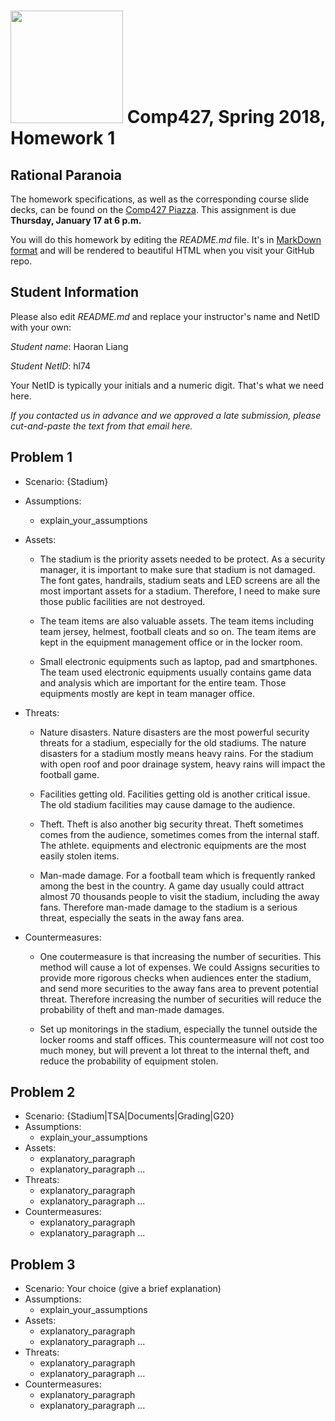 # <img src="http://www.rice.edu/_images/rice-logo.jpg" width=180> Comp427, Spring 2018, Homework 1
## Rational Paranoia
The homework specifications, as well as the corresponding course slide decks,
can be found on the [Comp427 Piazza](https://piazza.com/class/jqifhp864b37ju).
This assignment is due **Thursday, January 17 at 6 p.m.**

You will do this homework by editing the _README.md_ file. It's in
[MarkDown format](https://guides.github.com/features/mastering-markdown/)
and will be rendered to beautiful HTML when you visit your GitHub repo.

## Student Information
Please also edit _README.md_ and replace your instructor's name and NetID with your own:

_Student name_: Haoran Liang

_Student NetID_: hl74

Your NetID is typically your initials and a numeric digit. That's
what we need here.

_If you contacted us in advance and we approved a late submission,
please cut-and-paste the text from that email here._

## Problem 1
- Scenario: {Stadium}
- Assumptions:
  - explain_your_assumptions
- Assets:
  - The stadium is the priority assets needed to be protect. As a security manager, it is important to make sure that stadium is not damaged. The font gates, handrails, stadium seats and LED screens are all the most important assets for a stadium. Therefore, I need to make sure those public facilities are not destroyed.
  
  - The team items are also valuable assets. The team items including team jersey, helmest, football cleats and so on. The team items are kept in the equipment management office or in the locker room.
  
  - Small electronic equipments such as laptop, pad and smartphones. The team used electronic equipments usually contains game data and analysis which are important for the entire team. Those equipments mostly are kept in team manager office.
  
- Threats:
  - Nature disasters. Nature disasters are the most powerful security threats for a stadium, especially for the old stadiums. The nature disasters for a stadium mostly means heavy rains. For the stadium with open roof and poor drainage system, heavy rains will impact the football game.

  - Facilities getting old. Facilities getting old is another critical issue. The old stadium facilities may cause damage to the audience.

  - Theft. Theft is also another big security threat. Theft sometimes comes from the audience, sometimes comes from the internal staff. The athlete. equipments and electronic equipments are the most easily stolen items. 

  - Man-made damage. For a football team which is frequently ranked among the best in the country. A game day usually could attract almost 70 thousands people to visit the stadium, including the away fans. Therefore man-made damage to the stadium is a serious threat, especially the seats in the away fans area. 

- Countermeasures:
  - One coutermeasure is that increasing the number of securities. This method will cause a lot of expenses. We could Assigns securities to provide more rigorous checks when audiences enter the stadium, and send more securities to the away fans area to prevent potential threat. Therefore increasing the number of securities will reduce the probability of theft and man-made damages. 

  - Set up monitorings in the stadium, especially the tunnel outside the locker rooms and staff offices. This countermeasure will not cost too much money, but will prevent a lot threat to the internal theft, and reduce the probability of equipment stolen.

## Problem 2
- Scenario: {Stadium|TSA|Documents|Grading|G20}
- Assumptions:
  - explain_your_assumptions
- Assets:
  - explanatory_paragraph
  - explanatory_paragraph ...
- Threats:
  - explanatory_paragraph 
  - explanatory_paragraph ...
- Countermeasures:
  - explanatory_paragraph
  - explanatory_paragraph ...

## Problem 3
- Scenario: Your choice (give a brief explanation)
- Assumptions:
  - explain_your_assumptions
- Assets:
  - explanatory_paragraph
  - explanatory_paragraph ...
- Threats:
  - explanatory_paragraph 
  - explanatory_paragraph ...
- Countermeasures:
  - explanatory_paragraph
  - explanatory_paragraph ...

